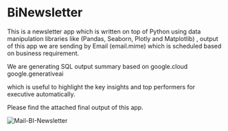 # BiNewsletter
This is a newsletter app which is written on top of Python using data manipulation libraries like (Pandas, Seaborn, Plotly and Matplotlib) , output of this app we are sending by Email (email.mime) which is scheduled based on business requirement. 

We are generating SQL output summary based on 
  google.cloud 
  google.generativeai

which is useful to highlight the key insights and top performers for executive automatically.


Please find the attached final output of this app.

![Mail-BI-Newsletter](https://github.com/user-attachments/assets/8fee794a-7f17-4971-a79f-8ef87340dc75)
